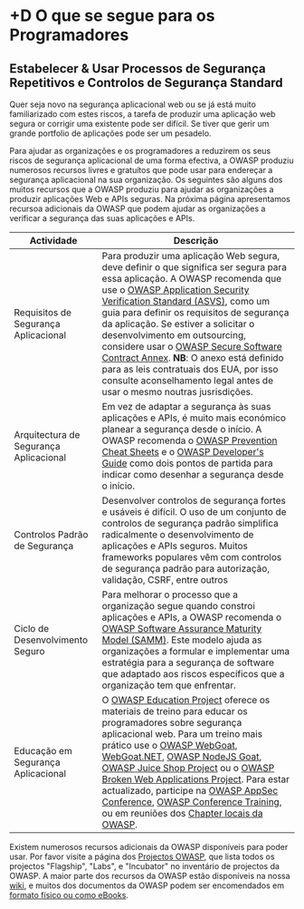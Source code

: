 # +D O que se segue para os Programadores

## Estabelecer &amp; Usar Processos de Segurança Repetitivos e Controlos de Segurança Standard

Quer seja novo na segurança aplicacional web ou se já está muito familiarizado com estes riscos, a tarefa de produzir uma aplicação web segura or corrigir uma existente pode ser difícil. Se tiver que gerir um grande portfolio de aplicações pode ser um pesadelo.

Para ajudar as organizações e os programadores a reduzirem os seus riscos de segurança aplicacional de uma forma efectiva, a OWASP produziu numerosos recursos livres e gratuítos que pode usar para endereçar a segurança aplicacional na sua organização. Os seguintes são alguns dos muitos recursos que a OWASP produziu para ajudar as organizações a produzir aplicações Web e APIs seguras. Na próxima página apresentamos recursoa adicionais da OWASP que podem ajudar as organizações a verificar a segurança das suas aplicações e APIs.

| Actividade | Descrição |
| --- | --- |
| Requisitos de Segurança Aplicacional | Para produzir uma aplicação Web segura, deve definir o que significa ser segura para essa aplicação. A OWASP recomenda que use o [OWASP Application Security Verification Standard (ASVS)](https://www.owasp.org/index.php/ASVS), como um guia para definir os requisitos de segurança da aplicação. Se estiver a solicitar o desenvolvimento em outsourcing, considere usar o [OWASP Secure Software Contract Annex](https://www.owasp.org/index.php/OWASP_Secure_Software_Contract_Annex). **NB**: O anexo está definido para as leis contratuais dos EUA, por isso consulte aconselhamento legal antes de usar o mesmo noutras jusrisdições. |
| Arquitectura de Segurança Aplicacional  | Em vez de adaptar a segurança às suas aplicações e APIs, é muito mais económico planear a segurança desde o início. A OWASP recomenda o [OWASP Prevention Cheat Sheets](https://www.owasp.org/index.php/OWASP_Cheat_Sheet_Series) e o [OWASP Developer's Guide](https://www.owasp.org/index.php/OWASP_Guide_Project) como dois pontos de partida para indicar como desenhar a segurança desde o início. |
| Controlos Padrão de Segurança | Desenvolver controlos de segurança fortes e usáveis é difícil. O uso de um conjunto de controlos de segurança padrão simplifica radicalmente o desenvolvimento de aplicações e APIs seguros. Muitos frameworks populares vêm com controlos de segurança padrão para autorização, validação, CSRF, entre outros|
| Ciclo de Desenvolvimento Seguro | Para melhorar o processo que a organização segue quando constroi aplicações e APIs, a OWASP recomenda o [OWASP Software Assurance Maturity Model (SAMM)](https://www.owasp.org/index.php/OWASP_SAMM_Project). Este modelo ajuda as organizações a formular e implementar uma estratégia para a segurança de software que adaptado aos riscos específicos que a organização tem que enfrentar. |
| Educação em Segurança Aplicacional | O [OWASP Education Project](https://www.owasp.org/index.php/Category:OWASP_Education_Project) oferece os materiais de treino para educar os programadores sobre segurança aplicacional web. Para um treino mais prático use o [OWASP WebGoat](https://www.owasp.org/index.php/WebGoat), [WebGoat.NET](https://www.owasp.org/index.php/Category:OWASP_WebGoat.NET),  [OWASP NodeJS Goat](https://www.owasp.org/index.php/OWASP_Node_js_Goat_Project), [OWASP Juice Shop Project](https://www.owasp.org/index.php/OWASP_Juice_Shop_Project) ou o [OWASP Broken Web Applications Project](https://www.owasp.org/index.php/OWASP_Broken_Web_Applications_Project). Para estar actualizado, participe na [OWASP AppSec Conference](https://www.owasp.org/index.php/Category:OWASP_AppSec_Conference), [OWASP Conference Training](https://www.owasp.org/index.php/Category:OWASP_AppSec_Conference), ou em reuniões dos [Chapter locais da OWASP](https://www.owasp.org/index.php/Category:OWASP_Chapter). |

Existem numerosos recursos adicionais da OWASP disponíveis para poder usar. Por favor visite a página dos [Projectos OWASP](https://www.owasp.org/index.php/Projects), que lista todos os projectos "Flagship", "Labs", e "Incubator" no inventário de projectos da OWASP. A maior parte dos recursos da OWASP estão disponíveis na nossa [wiki](https://www.owasp.org/), e muitos dos documentos da OWASP podem ser encomendados em [formato físico ou como eBooks](https://stores.lulu.com/owasp).
